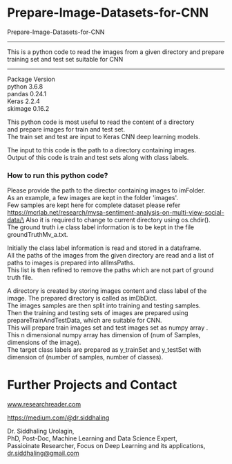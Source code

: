 # Prepare-Image-Datasets-for-CNN
Prepare-Image-Datasets-for-CNN

***********************************************************************************************************************
This is a python code to read the images from a given directory and prepare training set and test set suitable for CNN
***********************************************************************************************************************

Package Version\
python 3.6.8\
pandas 0.24.1\
Keras 2.2.4\
skimage 0.16.2

This python code is most useful to read the content of a directory\
and prepare images for train and test set.\
The train set and test are input to Keras CNN deep learning models.

The input to this code is the path to a directory containing images.\
Output of this code is train and test sets along with class labels.

### How to run this python code?
Please provide the path to the director containing images to imFolder.\
As an example, a few images are kept in the folder 'images'.\
Few samples are kept here for complete dataset please refer\
https://mcrlab.net/research/mvsa-sentiment-analysis-on-multi-view-social-data/\
Also it is required to change to current directory using os.chdir().\
The ground truth i.e class label information is to be kept in the file groundTruthMv_a.txt.

Initially the class label information is read and stored in a dataframe.\
All the paths of the images from the given directory are read and a list of paths to images is prepared into allImsPaths.\
This list is then refined to remove the paths which are not part of ground truth file.

A directory is created by storing images content and class label of the image. The prepared directory is called as imDbDict.\
The images samples are then split into training and testing samples.\
Then the training and testing sets of images are prepared using prepareTrainAndTestData, which are suitable for CNN.\
This will prepare train images set and test images set as numpy array .\
This n dimensional numpy array has dimension of (num of Samples, dimensions of the image).\
The target class labels are prepared as y_trainSet and y_testSet with dimension of (number of samples, number of classes).

# Further Projects and Contact
www.researchreader.com

https://medium.com/@dr.siddhaling

Dr. Siddhaling Urolagin,\
PhD, Post-Doc, Machine Learning and Data Science Expert,\
Passioinate Researcher, Focus on Deep Learning and its applications,\
dr.siddhaling@gmail.com

